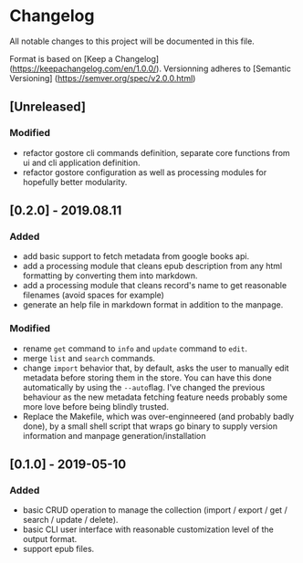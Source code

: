 # Changelog
All notable changes to this project will be documented in this file.

Format is based on [Keep a Changelog] (https://keepachangelog.com/en/1.0.0/).
Versionning adheres to [Semantic Versioning] (https://semver.org/spec/v2.0.0.html)

## [Unreleased]
### Modified
- refactor gostore cli commands definition, separate core functions from ui and
  cli application definition.
- refactor gostore configuration as well as processing modules for hopefully
  better modularity.

## [0.2.0] - 2019.08.11
### Added
- add basic support to fetch metadata from google books api.
- add a processing module that cleans epub description from any html formatting
  by converting them into markdown.
- add a processing module that cleans record's name to get reasonable filenames
  (avoid spaces for example)
- generate an help file in markdown format in addition to the manpage.
### Modified
- rename `get` command to `info` and `update` command to `edit`.
- merge `list` and `search` commands.
- change `import` behavior that, by default, asks the user to manually edit
  metadata before storing them in the store. You can have this done
  automatically by using the `--auto`flag.
  I've changed the previous behaviour as the new metadata fetching feature needs
  probably some more love before being blindly trusted.
- Replace the Makefile, which was over-enginneered (and probably badly done),
  by a small shell script that wraps go binary to supply version information
  and manpage generation/installation

## [0.1.0] - 2019-05-10
### Added
- basic CRUD operation to manage the collection (import / export / get / search
  / update / delete).
- basic CLI user interface with reasonable customization level of the output
  format.
- support epub files.


[modeline]: # ( vim: set fenc=utf-8 spell spl=en: )
